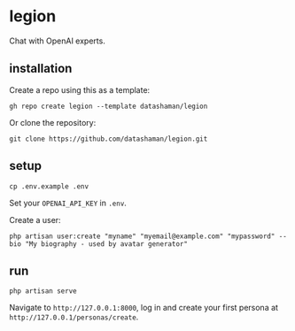# legion

Chat with OpenAI experts.

## installation

Create a repo using this as a template:

```
gh repo create legion --template datashaman/legion
```

Or clone the repository:

```
git clone https://github.com/datashaman/legion.git
```

## setup

```
cp .env.example .env
```

Set your `OPENAI_API_KEY` in `.env`.

Create a user:

```
php artisan user:create "myname" "myemail@example.com" "mypassword" --bio "My biography - used by avatar generator"
```

## run

```
php artisan serve
```

Navigate to `http://127.0.0.1:8000`, log in and create your first persona at `http://127.0.0.1/personas/create`.
